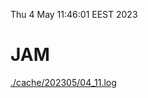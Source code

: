 Thu  4 May 11:46:01 EEST 2023
# JAM
<a href='./cache/202305/04_11.log'>./cache/202305/04_11.log</a>
